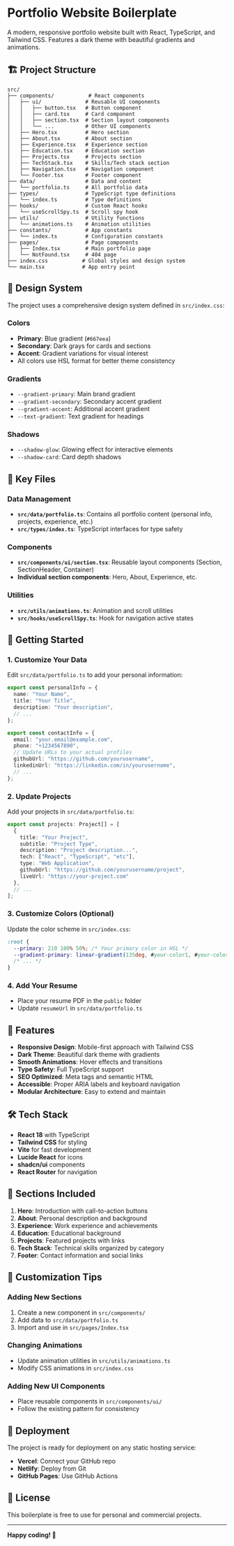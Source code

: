 # Portfolio Website Boilerplate

A modern, responsive portfolio website built with React, TypeScript, and Tailwind CSS. Features a dark theme with beautiful gradients and animations.

## 🏗️ Project Structure

```
src/
├── components/           # React components
│   ├── ui/              # Reusable UI components
│   │   ├── button.tsx   # Button component
│   │   ├── card.tsx     # Card component
│   │   ├── section.tsx  # Section layout components
│   │   └── ...          # Other UI components
│   ├── Hero.tsx         # Hero section
│   ├── About.tsx        # About section
│   ├── Experience.tsx   # Experience section
│   ├── Education.tsx    # Education section
│   ├── Projects.tsx     # Projects section
│   ├── TechStack.tsx    # Skills/Tech stack section
│   ├── Navigation.tsx   # Navigation component
│   └── Footer.tsx       # Footer component
├── data/                # Data and content
│   └── portfolio.ts     # All portfolio data
├── types/               # TypeScript type definitions
│   └── index.ts         # Type definitions
├── hooks/               # Custom React hooks
│   └── useScrollSpy.ts  # Scroll spy hook
├── utils/               # Utility functions
│   └── animations.ts    # Animation utilities
├── constants/           # App constants
│   └── index.ts         # Configuration constants
├── pages/               # Page components
│   ├── Index.tsx        # Main portfolio page
│   └── NotFound.tsx     # 404 page
├── index.css           # Global styles and design system
└── main.tsx            # App entry point
```

## 🎨 Design System

The project uses a comprehensive design system defined in `src/index.css`:

### Colors
- **Primary**: Blue gradient (`#667eea`)
- **Secondary**: Dark grays for cards and sections
- **Accent**: Gradient variations for visual interest
- All colors use HSL format for better theme consistency

### Gradients
- `--gradient-primary`: Main brand gradient
- `--gradient-secondary`: Secondary accent gradient
- `--gradient-accent`: Additional accent gradient
- `--text-gradient`: Text gradient for headings

### Shadows
- `--shadow-glow`: Glowing effect for interactive elements
- `--shadow-card`: Card depth shadows

## 📁 Key Files

### Data Management
- **`src/data/portfolio.ts`**: Contains all portfolio content (personal info, projects, experience, etc.)
- **`src/types/index.ts`**: TypeScript interfaces for type safety

### Components
- **`src/components/ui/section.tsx`**: Reusable layout components (Section, SectionHeader, Container)
- **Individual section components**: Hero, About, Experience, etc.

### Utilities
- **`src/utils/animations.ts`**: Animation and scroll utilities
- **`src/hooks/useScrollSpy.ts`**: Hook for navigation active states

## 🚀 Getting Started

### 1. Customize Your Data
Edit `src/data/portfolio.ts` to add your personal information:

```typescript
export const personalInfo = {
  name: "Your Name",
  title: "Your Title",
  description: "Your description",
  // ...
};

export const contactInfo = {
  email: "your.email@example.com",
  phone: "+1234567890",
  // Update URLs to your actual profiles
  githubUrl: "https://github.com/yourusername",
  linkedinUrl: "https://linkedin.com/in/yourusername",
  // ...
};
```

### 2. Update Projects
Add your projects in `src/data/portfolio.ts`:

```typescript
export const projects: Project[] = [
  {
    title: "Your Project",
    subtitle: "Project Type",
    description: "Project description...",
    tech: ["React", "TypeScript", "etc"],
    type: "Web Application",
    githubUrl: "https://github.com/yourusername/project",
    liveUrl: "https://your-project.com"
  },
  // ...
];
```

### 3. Customize Colors (Optional)
Update the color scheme in `src/index.css`:

```css
:root {
  --primary: 210 100% 50%; /* Your primary color in HSL */
  --gradient-primary: linear-gradient(135deg, #your-color1, #your-color2);
  /* ... */
}
```

### 4. Add Your Resume
- Place your resume PDF in the `public` folder
- Update `resumeUrl` in `src/data/portfolio.ts`

## 🎯 Features

- **Responsive Design**: Mobile-first approach with Tailwind CSS
- **Dark Theme**: Beautiful dark theme with gradients
- **Smooth Animations**: Hover effects and transitions
- **Type Safety**: Full TypeScript support
- **SEO Optimized**: Meta tags and semantic HTML
- **Accessible**: Proper ARIA labels and keyboard navigation
- **Modular Architecture**: Easy to extend and maintain

## 🛠️ Tech Stack

- **React 18** with TypeScript
- **Tailwind CSS** for styling
- **Vite** for fast development
- **Lucide React** for icons
- **shadcn/ui** components
- **React Router** for navigation

## 📱 Sections Included

1. **Hero**: Introduction with call-to-action buttons
2. **About**: Personal description and background
3. **Experience**: Work experience and achievements
4. **Education**: Educational background
5. **Projects**: Featured projects with links
6. **Tech Stack**: Technical skills organized by category
7. **Footer**: Contact information and social links

## 🎨 Customization Tips

### Adding New Sections
1. Create a new component in `src/components/`
2. Add data to `src/data/portfolio.ts`
3. Import and use in `src/pages/Index.tsx`

### Changing Animations
- Update animation utilities in `src/utils/animations.ts`
- Modify CSS animations in `src/index.css`

### Adding New UI Components
- Place reusable components in `src/components/ui/`
- Follow the existing pattern for consistency

## 🚀 Deployment

The project is ready for deployment on any static hosting service:
- **Vercel**: Connect your GitHub repo
- **Netlify**: Deploy from Git
- **GitHub Pages**: Use GitHub Actions

## 📝 License

This boilerplate is free to use for personal and commercial projects.

---

**Happy coding! 🎉**